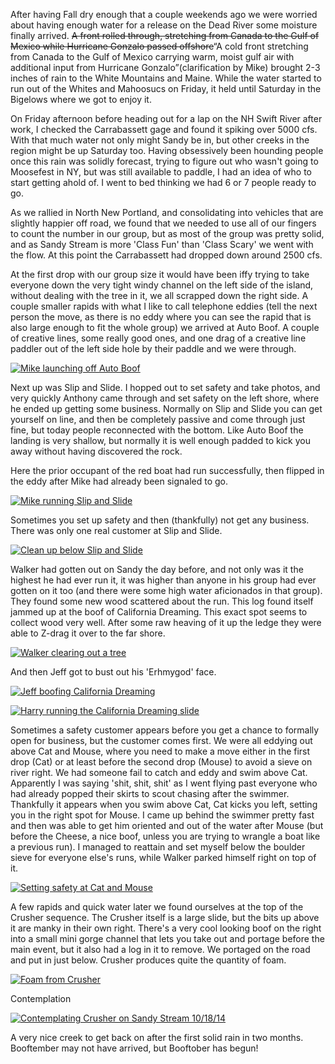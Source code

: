 <html><body><p>After having Fall dry enough that a couple weekends ago we were worried about having enough water for a release on the Dead River some moisture finally arrived. <del datetime="2014-10-19T23:53:06+00:00">A front rolled through, stretching from Canada to the Gulf of Mexico while Hurricane Gonzalo passed offshore</del>“A cold front stretching from Canada to the Gulf of Mexico carrying warm, moist gulf air with additional input from Hurricane Gonzalo”(clarification by Mike) brought 2-3 inches of rain to the White Mountains and Maine. While the water started to run out of the Whites and Mahoosucs on Friday, it held until Saturday in the Bigelows where we got to enjoy it.



On Friday afternoon before heading out for a lap on the NH Swift River after work, I checked the Carrabassett gage and found it spiking over 5000 cfs. With that much water not only might Sandy be in, but other creeks in the region might be up Saturday too. Having obsessively been hounding people once this rain was solidly forecast, trying to figure out who wasn't going to Moosefest in NY, but was still available to paddle, I had an idea of who to start getting ahold of. I went to bed thinking we had 6 or 7 people ready to go.



As we rallied in North New Portland, and consolidating into vehicles that are slightly happier off road, we found that we needed to use all of our fingers to count the number in our group, but as most of the group was pretty solid, and as Sandy Stream is more 'Class Fun' than 'Class Scary' we went with the flow. At this point the Carrabassett had dropped down around 2500 cfs.



At the first drop with our group size it would have been iffy trying to take everyone down the very tight windy channel on the left side of the island, without dealing with the tree in it, we all scrapped down the right side. A couple smaller rapids with what I like to call telephone eddies (tell the next person the move, as there is no eddy where you can see the rapid that is also large enough to fit the whole group) we arrived at Auto Boof. A couple of creative lines, some really good ones, and one drag of a creative line paddler out of the left side hole by their paddle and we were through.



<a href="http://alexkerney.com/wp-content/uploads/2014/10/20141018__DSC0048.jpg"><img class="alignnone size-large wp-image-2011 [ftmt_id] nofotomoto" src="http://alexkerney.com/wp-content/uploads/2014/10/20141018__DSC0048-840x557.jpg" alt="Mike launching off Auto Boof"></a>



Next up was Slip and Slide. I hopped out to set safety and take photos, and very quickly Anthony came through and set safety on the left shore, where he ended up getting some business. Normally on Slip and Slide you can get yourself on line, and then be completely passive and come through just fine, but today people reconnected with the bottom. Like Auto Boof the landing is very shallow, but normally it is well enough padded to kick you away without having discovered the rock.



Here the prior occupant of the red boat had run successfully, then flipped in the eddy after Mike had already been signaled to go.



<a href="http://alexkerney.com/wp-content/uploads/2014/10/20141018__DSC0103.jpg"><img class="alignnone size-large wp-image-2012 [ftmt_id] nofotomoto" src="http://alexkerney.com/wp-content/uploads/2014/10/20141018__DSC0103-840x557.jpg" alt="Mike running Slip and Slide"></a>



Sometimes you set up safety and then (thankfully) not get any business. There was only one real customer at Slip and Slide.



<a href="http://alexkerney.com/wp-content/uploads/2014/10/20141018__DSC0112.jpg"><img class="alignnone size-large wp-image-2013 [ftmt_id] nofotomoto" src="http://alexkerney.com/wp-content/uploads/2014/10/20141018__DSC0112-840x557.jpg" alt="Clean up below Slip and Slide"></a>



Walker had gotten out on Sandy the day before, and not only was it the highest he had ever run it, it was higher than anyone in his group had ever gotten on it too (and there were some high water aficionados in that group). They found some new wood scattered about the run. This log found itself jammed up at the boof of California Dreaming. This exact spot seems to collect wood very well. After some raw heaving of it up the ledge they were able to Z-drag it over to the far shore.



<a href="http://alexkerney.com/wp-content/uploads/2014/10/20141018_DSCN0915.jpg"><img class="alignnone size-large wp-image-2018 [ftmt_id] nofotomoto" src="http://alexkerney.com/wp-content/uploads/2014/10/20141018_DSCN0915-840x630.jpg" alt="Walker clearing out a tree"></a>



And then Jeff got to bust out his 'Erhmygod' face.



<a href="http://alexkerney.com/wp-content/uploads/2014/10/20141018__DSC0171.jpg"><img class="alignnone size-large wp-image-2014 [ftmt_id] nofotomoto" src="http://alexkerney.com/wp-content/uploads/2014/10/20141018__DSC0171-840x557.jpg" alt="Jeff boofing California Dreaming"></a>



<a href="http://alexkerney.com/wp-content/uploads/2014/10/20141018__DSC0285.jpg"><img class="alignnone size-large wp-image-2016 [ftmt_id] nofotomoto" src="http://alexkerney.com/wp-content/uploads/2014/10/20141018__DSC0285-840x1264.jpg" alt="Harry running the California Dreaming slide"></a>



Sometimes a safety customer appears before you get a chance to formally open for business, but the customer comes first. We were all eddying out above Cat and Mouse, where you need to make a move either in the first drop (Cat) or at least before the second drop (Mouse) to avoid a sieve on river right. We had someone fail to catch and eddy and swim above Cat. Apparently I was saying 'shit, shit, shit' as I went flying past everyone who had already popped their skirts to scout chasing after the swimmer. Thankfully it appears when you swim above Cat, Cat kicks you left, setting you in the right spot for Mouse. I came up behind the swimmer pretty fast and then was able to get him oriented and out of the water after Mouse (but before the Cheese, a nice boof, unless you are trying to wrangle a boat like a previous run). I managed to reattain and set myself below the boulder sieve for everyone else's runs, while Walker parked himself right on top of it.



<a href="http://alexkerney.com/wp-content/uploads/2014/10/20141018_DSCN0936.jpg"><img class="alignnone size-large wp-image-2019 [ftmt_id] nofotomoto" src="http://alexkerney.com/wp-content/uploads/2014/10/20141018_DSCN0936-840x1120.jpg" alt="Setting safety at Cat and Mouse"></a>



A few rapids and quick water later we found ourselves at the top of the Crusher sequence. The Crusher itself is a large slide, but the bits up above it are manky in their own right. There's a very cool looking boof on the right into a small mini gorge channel that lets you take out and portage before the main event, but it also had a log in it to remove. We portaged on the road and put in just below. Crusher produces quite the quantity of foam.



<a href="http://alexkerney.com/wp-content/uploads/2014/10/20141018_DSCN0943.jpg"><img class="alignnone size-large wp-image-2020 [ftmt_id] nofotomoto" src="http://alexkerney.com/wp-content/uploads/2014/10/20141018_DSCN0943-840x630.jpg" alt="Foam from Crusher"></a>



Contemplation



<a href="http://alexkerney.com/wp-content/uploads/2014/10/20141018_DSCN0944.jpg"><img class="alignnone size-large wp-image-2021 [ftmt_id] nofotomoto" src="http://alexkerney.com/wp-content/uploads/2014/10/20141018_DSCN0944-840x1120.jpg" alt="Contemplating Crusher on Sandy Stream 10/18/14"></a>



A very nice creek to get back on after the first solid rain in two months. Booftember may not have arrived, but Booftober has begun!</p></body></html>
